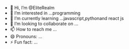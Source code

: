 - 👋 Hi, I’m @EliteRealm
- 👀 I’m interested in ...programming
- 🌱 I’m currently learning ...javascript,pythonand react js
- 💞️ I’m looking to collaborate on ...
- 📫 How to reach me ...
- 😄 Pronouns: ...
- ⚡ Fun fact: ...

<!---
EliteRealm/EliteRealm is a ✨ special ✨ repository because its `README.md` (this file) appears on your GitHub profile.
You can click the Preview link to take a look at your changes.
--->
